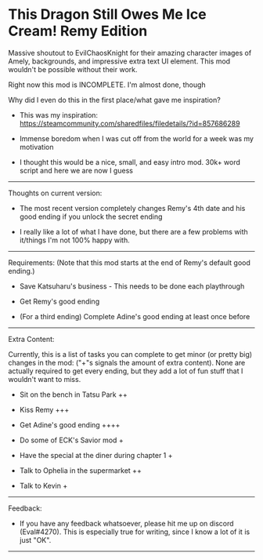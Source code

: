 # This Dragon Still Owes Me Ice Cream! Remy Edition

Massive shoutout to EvilChaosKnight for their amazing character images of Amely, backgrounds, and impressive extra text UI element. This mod wouldn't be possible without their work.

Right now this mod is INCOMPLETE. I'm almost done, though

Why did I even do this in the first place/what gave me inspiration?
- This was my inspiration: https://steamcommunity.com/sharedfiles/filedetails/?id=857686289

- Immense boredom when I was cut off from the world for a week was my motivation

- I thought this would be a nice, small, and easy intro mod. 30k+ word script and here we are now I guess

 _______________________________________________________________________________________________

 Thoughts on current version:

 - The most recent version completely changes Remy's 4th date and his good ending if you unlock the secret ending

 - I really like a lot of what I have done, but there are a few problems with it/things I'm not 100% happy with.

 _______________________________________________________________________________________________
 
 Requirements: (Note that this mod starts at the end of Remy's default good ending.)
 
 - Save Katsuharu's business - This needs to be done each playthrough
 
 - Get Remy's good ending

 - (For a third ending) Complete Adine's good ending at least once before
 
 ________________________________________________________________________________________________
 
 Extra Content:
 
 Currently, this is a list of tasks you can complete to get minor (or pretty big) changes in the mod: ("+"s signals the amount of extra content). None are actually required to get every ending, but they add a lot of fun stuff that I wouldn't want to miss.

- Sit on the bench in Tatsu Park ++

- Kiss Remy +++

- Get Adine's good ending ++++

- Do some of ECK's Savior mod +

- Have the special at the diner during chapter 1 +

- Talk to Ophelia in the supermarket ++

- Talk to Kevin +

 ________________________________________________________________________________________________

 Feedback:

 - If you have any feedback whatsoever, please hit me up on discord (Eval#4270). This is especially true for writing, since I know a lot of it is just "OK".

________________________________________________________________________________________________